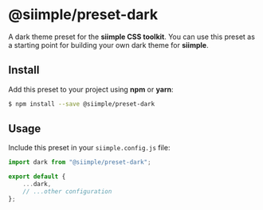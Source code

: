 # @siimple/preset-dark

A dark theme preset for the **siimple CSS toolkit**. You can use this preset as a starting point for building your own dark theme for **siimple**.

## Install

Add this preset to your project using **npm** or **yarn**:

```bash
$ npm install --save @siimple/preset-dark
```

## Usage

Include this preset in your `siimple.config.js` file:

```js
import dark from "@siimple/preset-dark";

export default {
    ...dark,
    // ...other configuration
};
```
